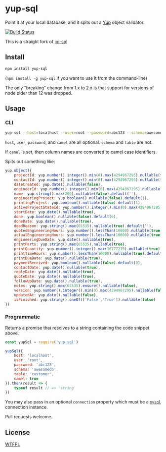 # yup-sql

Point it at your local database, and it spits out a [Yup](https://github.com/jquense/yup) object validator.

[![Build Status](https://travis-ci.org/daytonlowell/yup-sql.svg?branch=master)](https://travis-ci.org/daytonlowell/yup-sql)

This is a straight fork of [joi-sql](https://github.com/TehShrike/joi-sql)

## Install

```sh
npm install yup-sql
```

(`npm install -g yup-sql` if you want to use it from the command-line)

The only "breaking" change from 1.x to 2.x is that support for versions of node older than 12 was dropped.

## Usage

### CLI

```sh
yup-sql --host=localhost --user=root --password=abc123 --schema=awesomedb --table=customer --camel
```

`host`, `user`, `password`, and `camel` are all optional.  `schema` and `table` are not.

If `camel` is set, then column names are converted to camel case identifiers.

Spits out something like:

```js
yup.object({
	projectId: yup.number().integer().min(0).max(4294967295).nullable(false),
	contactId: yup.number().integer().min(0).max(4294967295).nullable(false),
	dateCreated: yup.date().nullable(false),
	engineerId: yup.number().integer().min(0).max(4294967295).nullable(true),
	name: yup.string().max(200).nullable(false).default(''),
	engineeringProject: yup.boolean().nullable(false).default(1),
	printingProject: yup.boolean().nullable(false).default(1),
	activeProjectStateId: yup.number().integer().min(0).max(4294967295).nullable(false),
	startDate: yup.date().nullable(true),
	done: yup.boolean().nullable(false).default(0),
	doneDate: yup.date().nullable(true),
	deadReason: yup.string().max(65535).nullable(true).default(''),
	quotedEngineeringHours: yup.number().lessThan(10000).nullable(true).default(0),
	actualEngineeringHours: yup.number().lessThan(10000).nullable(true).default(0),
	engineeringDueDate: yup.date().nullable(true),
	printParts: yup.string().max(65535).nullable(true),
	printQuantity: yup.number().integer().max(16777215).nullable(true).default(1),
	printTimeHours: yup.number().lessThan(10000).nullable(true).default(0),
	printDueDate: yup.date().nullable(true),
	paymentReceived: yup.boolean().nullable(false).default(0),
	contactDate: yup.date().nullable(true),
	replyDate: yup.date().nullable(true),
	quoteDate: yup.date().nullable(true),
	followUpDate: yup.date().nullable(true),
	notes: yup.string().max(65535).ensure().nullable(false),
	version: yup.number().integer().min(0).max(4294967295).nullable(false).default(1),
	updatedAt: yup.date().nullable(false),
	isFinished: yup.string().oneOf(['False','True']).nullable(false)
})
```

### Programmatic

Returns a promise that resolves to a string containing the code snippet above.

```js
const yupSql = require('yup-sql')

yupSql({
    host: 'localhost',
    user: 'root',
    password: 'abc123',
    schema: 'awesomedb',
    table: 'customer',
    camel: true
}).then(result => {
	typeof result // => 'string'
})
```

You may also pass in an optional `connection` property which must be a [`mysql`](https://github.com/mysqljs/mysql) connection instance.

Pull requests welcome.

## License

[WTFPL](http://wtfpl2.com/)
